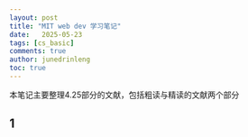 ```yaml
---
layout: post
title: "MIT web dev 学习笔记"
date:   2025-05-23
tags: [cs_basic]
comments: true
author: junedrinleng
toc: true
---
```


本笔记主要整理4.25部分的文献，包括粗读与精读的文献两个部分

<!-- more -->

## 1 